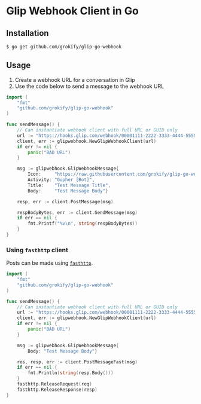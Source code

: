 Glip Webhook Client in Go
=========================

## Installation

```bash
$ go get github.com/grokify/glip-go-webhook
```

## Usage

1. Create a webhook URL for a conversation in Glip
2. Use the code below to send a message to the webhook URL

```go
import (
    "fmt"
    "github.com/grokify/glip-go-webhook"
)

func sendMessage() {
    // Can instantiate webhook client with full URL or GUID only
    url := "https://hooks.glip.com/webhook/00001111-2222-3333-4444-555566667777"
    client, err := glipwebhook.NewGlipWebhookClient(url)
    if err != nil {
        panic("BAD URL")
    }

    msg := glipwebhook.GlipWebhookMessage{
        Icon:     "https://raw.githubusercontent.com/grokify/glip-go-webhook/master/glip_gopher_600x600xfff.png",
        Activity: "Gopher [Bot]",
        Title:    "Test Message Title",
        Body:     "Test Message Body"}

    resp, err := client.PostMessage(msg)

    respBodyBytes, err := client.SendMessage(msg)
    if err == nil {
        fmt.Printf("%v\n", string(respBodyBytes))
    }
}
```

### Using `fasthttp` client

Posts can be made using [`fasthttp`](https://github.com/valyala/fasthttp).

```go
import (
    "fmt"
    "github.com/grokify/glip-go-webhook"
)

func sendMessage() {
    // Can instantiate webhook client with full URL or GUID only
    url := "https://hooks.glip.com/webhook/00001111-2222-3333-4444-555566667777"
    client, err := glipwebhook.NewGlipWebhookClient(url)
    if err != nil {
        panic("BAD URL")
    }

    msg := glipwebhook.GlipWebhookMessage{
        Body: "Test Message Body"}

    res, resp, err := client.PostMessageFast(msg)
    if err == nil {
        fmt.Println(string(resp.Body()))
    }
    fasthttp.ReleaseRequest(req)
    fasthttp.ReleaseResponse(resp)
}
```
